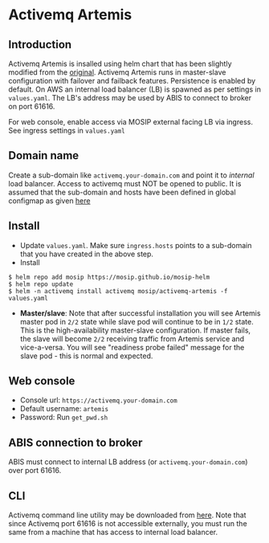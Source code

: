 # Activemq Artemis

## Introduction
Activemq Artemis is insalled using helm chart that has been slightly modified from the [original](https://github.com/vromero/activemq-artemis-helm).  Activemq Artemis runs in master-slave configuration with failover and failback features.  Persistence is enabled by default.  On AWS an internal load balancer (LB) is spawned as per settings in `values.yaml`.  The LB's address may be used by ABIS to connect to broker on port 61616.

For web console, enable access via MOSIP external facing LB via ingress.  See ingress settings in `values.yaml`

## Domain name
Create a sub-domain like `activemq.your-domain.com` and point it to *internal* load balancer. Access to activemq must NOT be opened to public. It is assumed that the sub-domain and hosts have been defined in global configmap as given [here](../../../cluster/global_configmap.yaml.sample)  

## Install
* Update `values.yaml`.  Make sure `ingress.hosts` points to a sub-domain that you have created in the above step.
* Install
```
$ helm repo add mosip https://mosip.github.io/mosip-helm
$ helm repo update
$ helm -n activemq install activemq mosip/activemq-artemis -f values.yaml
```
* **Master/slave**:  Note that after successful installation you will see Artemis master pod in `2/2` state while slave pod will continue to be in `1/2` state.  This is the high-availability master-slave configuration.  If master fails, the slave will become `2/2` receiving traffic from Artemis service and vice-a-versa.  You will see "readiness probe failed" message for the slave pod - this is normal and expected.

## Web console
* Console url: `https://activemq.your-domain.com`
* Default username: `artemis`
* Password:  Run `get_pwd.sh`

## ABIS connection to broker
ABIS must connect to internal LB address (or `activemq.your-domain.com`) over port 61616.

## CLI
Activemq command line utility may be downloaded from [here](https://activemq.apache.org/components/artemis/download/).  Note that since Activemq port 61616 is not accessible externally, you must run the same from a machine that has access to internal load balancer.
